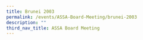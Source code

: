 ```yaml
---
title: Brunei 2003
permalink: /events/ASSA-Board-Meeting/brunei-2003
description: ""
third_nav_title: ASSA Board Meeting
---
```

